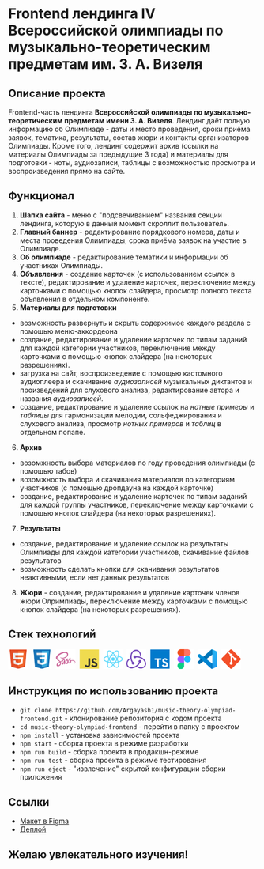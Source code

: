 # Frontend лендинга IV Всероссийской олимпиады по музыкально-теоретическим предметам им. З. А. Визеля

## Описание проекта

Frontend-часть лендинга **Всероссийской олимпиады по музыкально-теоретическим предметам имени З. А. Визеля**. Лендинг даёт полную информацию об Олимпиаде - даты и место проведения, сроки приёма заявок, тематика, результаты, состав жюри и контакты организаторов Олимпиады. Кроме того, лендинг содержит архив (ссылки на материалы Олимпиады за предыдущие 3 года) и материалы для подготовки - ноты, аудиозаписи, таблицы с возможностью просмотра и воспроизведения прямо на сайте.

## Функционал

1. **Шапка сайта** - меню с "подсвечиванием" названия секции лендинга, которую в данный момент скроллит пользователь.
2. **Главный баннер** - редактирование порядкового номера, даты и места проведения Олимпиады, срока приёма заявок на участие в Олимпиаде.
3. **Об олимпиаде** - редактирование тематики и информации об участниках Олимпиады.
4. **Объявления** - создание карточек (с использованием ссылок в тексте), редактирование и удаление карточек, переключение между карточками с помощью кнопок слайдера, просмотр полного текста объявления в отдельном компоненте.
5. **Материалы для подготовки**

- возможность развернуть и скрыть содержимое каждого раздела с помощью меню-аккордеона
- создание, редактирование и удаление карточек по типам заданий для каждой категории участников, переключение между карточками с помощью кнопок слайдера (на некоторых разрешениях).
- загрузка на сайт, воспроизведение с помощью кастомного аудиоплеера и скачивание _аудиозаписей_ музыкальных диктантов и произведений для слухового анализа, редактирование автора и названия _аудиозаписей_.
- создание, редактирование и удаление ссылок на _нотные примеры_ и _таблицы_ для гармонизации мелодии, сольфеджирования и слухового анализа, просмотр _нотных примеров_ и _таблиц_ в отдельном попапе.

6. **Архив**

- возомжность выбора материалов по году проведения олимпиады (с помощью табов)
- возомжность выбора и скачивания материалов по категориям участников (с помощью дропдауна на каждой карточке)
- создание, редактирование и удаление карточек по типам заданий для каждой группы участников, переключение между карточками с помощью кнопок слайдера (на некоторых разрешениях).

7. **Результаты**

- создание, редактирование и удаление ссылок на результаты Олимпиады для каждой категории участников, скачивание файлов результатов
- возможность сделать кнопки для скачивания результатов неактивными, если нет данных результатов

8. **Жюри** - создание, редактирование и удаление карточек членов жюри Олримпиады, переключение между карточками с помощью кнопок слайдера (на некоторых разрешениях).

## Стек технологий

<div>
  <img src="https://github.com/devicons/devicon/blob/master/icons/html5/html5-original.svg" title="html5" alt="html5" width="40" height="40"/>&nbsp
  <img src="https://github.com/devicons/devicon/blob/master/icons/css3/css3-original.svg" title="css" alt="css" width="40" height="40"/>&nbsp
  <img src="https://github.com/devicons/devicon/blob/master/icons/sass/sass-original.svg" title="sass" alt="sass" width="40" height="40"/>&nbsp
  <img src="https://github.com/devicons/devicon/blob/master/icons/javascript/javascript-original.svg" title="javascript" alt="javascript" width="40" height="40"/>&nbsp
  <img src="https://github.com/devicons/devicon/blob/master/icons/react/react-original.svg" title="reactjs" alt="reactjs" width="40" height="40"/>&nbsp
  <img src="https://github.com/devicons/devicon/blob/master/icons/redux/redux-original.svg" title="redux/rtk" alt="redux" width="40" height="40"/>&nbsp
  <img src="https://github.com/devicons/devicon/blob/master/icons/typescript/typescript-original.svg" title="typescript" alt="typescript" width="40" height="40"/>&nbsp
  <img src="https://github.com/devicons/devicon/blob/master/icons/figma/figma-original.svg" title="figma" alt="figma" width="40" height="40"/>&nbsp
  <img src="https://github.com/devicons/devicon/blob/master/icons/vscode/vscode-original.svg" title="vs-code" alt="vs-code" width="40" height="40"/>&nbsp
  <img src="https://github.com/devicons/devicon/blob/master/icons/git/git-original.svg" title="git" alt="git" width="40" height="40"/>&nbsp
</div>

## Инструкция по использованию проекта

- `git clone https://github.com/Argayash1/music-theory-olympiad-frontend.git` - клонирование репозитория с кодом проекта
- `cd music-theory-olympiad-frontend` - перейти в папку с проектом
- `npm install` - установка зависимостей проекта
- `npm start` - сборка проекта в режиме разработки
- `npm run build` - сборка проекта в продакшн-режиме
- `npm run test` - сборка проекта в режиме тестирования
- `npm run eject` - "извлечение" скрытой конфигурации сборки приложения

## Ссылки

- [Макет в Figma](https://www.figma.com/file/ekDfxOpvREGF7v4PNtiSYh/%D0%BE%D0%BB%D0%B8%D0%BC%D0%BF%D0%B8%D0%B0%D0%B4%D0%B0?type=design&node-id=0%3A1&mode=design&t=FAKnpFbbFsL5aWw0-1)
- [Деплой](https://олимпиадавизеля.рф)

## Желаю увлекательного изучения!

